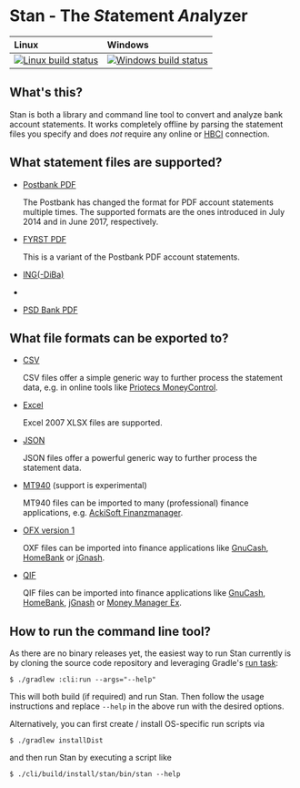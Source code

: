 # Stan - The *St*atement *An*alyzer

| Linux | Windows |
| :---- | :------ |
[ ![Linux build status][1]][2] | [![Windows build status][3]][4] |

[1]: https://travis-ci.org/sschuberth/Stan.svg?branch=master
[2]: https://travis-ci.org/sschuberth/Stan
[3]: https://ci.appveyor.com/api/projects/status/xeyju8npt336ley5/branch/master?svg=true
[4]: https://ci.appveyor.com/project/sschuberth/Stan/branch/master

## What's this?

Stan is both a library and command line tool to convert and analyze bank account statements. It works completely offline by parsing the statement files you specify and does *not* require any online or [HBCI](http://www.hbci-zka.de/spec/spezifikation.htm) connection.

## What statement files are supported?

- [Postbank PDF](https://www.postbank.de/privatkunden/docs/Kontoauszug_A4_Privatkunden.pdf)

  The Postbank has changed the format for PDF account statements multiple times. The supported formats are the ones introduced in July 2014 and in June 2017, respectively.

- [FYRST PDF](https://www.fyrst.de/faq/#expendable_faq_erste_schritte_1-1)

  This is a variant of the Postbank PDF account statements.

- [ING(-DiBa)](https://www.ing.de/girokonto/)
- 
- [PSD Bank PDF](https://www.psd-bb.de/privatkunden/girokonto-und-karte/konten-im-ueberblick.html)

## What file formats can be exported to?

- [CSV](https://en.wikipedia.org/wiki/Comma-separated_values)

  CSV files offer a simple generic way to further process the statement data, e.g. in online tools like [Priotecs MoneyControl](https://primoco.me/).

- [Excel](https://en.wikipedia.org/wiki/Microsoft_Excel)

  Excel 2007 XLSX files are supported.

- [JSON](https://www.json.org/)

  JSON files offer a powerful generic way to further process the statement data.

- [MT940](https://de.wikipedia.org/wiki/MT940) (support is experimental)

  MT940 files can be imported to many (professional) finance applications, e.g. [AckiSoft Finanzmanager](https://www.ackisoft.de/).

- [OFX version 1](http://www.ofx.net/downloads.html)

  OXF files can be imported into finance applications like [GnuCash](https://www.gnucash.org/), [HomeBank](http://homebank.free.fr/en/index.php) or [jGnash](https://ccavanaugh.github.io/jgnash/).

- [QIF](https://en.wikipedia.org/wiki/Quicken_Interchange_Format)

  QIF files can be imported into finance applications like [GnuCash](https://www.gnucash.org/), [HomeBank](http://homebank.free.fr/en/index.php), [jGnash](https://ccavanaugh.github.io/jgnash/) or [Money Manager Ex](https://www.moneymanagerex.org/).

## How to run the command line tool?

As there are no binary releases yet, the easiest way to run Stan currently is by cloning the source code repository and
leveraging Gradle's [run task](https://docs.gradle.org/current/userguide/application_plugin.html#sec:application_tasks):

    $ ./gradlew :cli:run --args="--help"

This will both build (if required) and run Stan. Then follow the usage instructions and replace `--help` in the above
run with the desired options.

Alternatively, you can first create / install OS-specific run scripts via

    $ ./gradlew installDist

and then run Stan by executing a script like

    $ ./cli/build/install/stan/bin/stan --help
